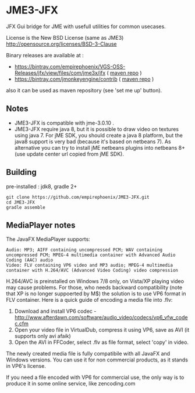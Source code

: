 JME3-JFX
========

JFX Gui bridge for JME with usefull utilities for common usecases.

License is the New BSD License (same as JME3) 
http://opensource.org/licenses/BSD-3-Clause

Binary releases are available at :

 * https://bintray.com/empirephoenix/VGS-OSS-Releases/jfx/view/files/com/jme3x/jfx ( [maven repo](http://dl.bintray.com/empirephoenix/VGS-OSS-Releases) )
 * https://bintray.com/jmonkeyengine/contrib ( [maven repo](http://dl.bintray.com/jmonkeyengine/contrib) )

also it can be used as maven repository (see 'set me up' button).

## Notes

* JME3-JFX is compatible with jme-3.0.10 .
* JME3-JFX require java 8, but it is possible to draw video on textures using java 7.
  For jME SDK, you should create a java 8 platform, but the java8 support is very bad (because it's based on netbeans 7). As alternative you can try to install jME netbeans plugins into netbeans 8+ (use update center url copied from jME SDK).

## Building

pre-installed : jdk8, gradle 2+

```
git clone https://github.com/empirephoenix/JME3-JFX.git
cd JME3-JFX
gradle assemble
```

## MediaPlayer notes

The JavaFX MediaPlayer supports:

    Audio: MP3; AIFF containing uncompressed PCM; WAV containing uncompressed PCM; MPEG-4 multimedia container with Advanced Audio Coding (AAC) audio
    Video: FLV containing VP6 video and MP3 audio; MPEG-4 multimedia container with H.264/AVC (Advanced Video Coding) video compression
    
H.264/AVC is preinstalled on Windows 7/8 only, on Vista/XP playing video may cause problems.
For those, who needs backward compatibility (note that XP is no longer suppoerted by M$) the solution is to use VP6 format in FLV container. Here is a quick guide of encoding a media file into .flv:

1) Download and install VP6 codec - http://www.afterdawn.com/software/audio_video/codecs/vp6_vfw_codec.cfm
2) Open your video file in VirtualDub, compress it using VP6, save as AVI (it supports only avi afaik)
3) Open the AVI in FFCoder, select .flv as file format, select 'copy' in video. 

The newly created media file is fully compatibile with all JavaFX and Windows versions. You can use it for non commercial products, as it stands in VP6's license.

If you need a file encoded with VP6 for commercial use, the only way is to produce it in some online service, like zencoding.com


